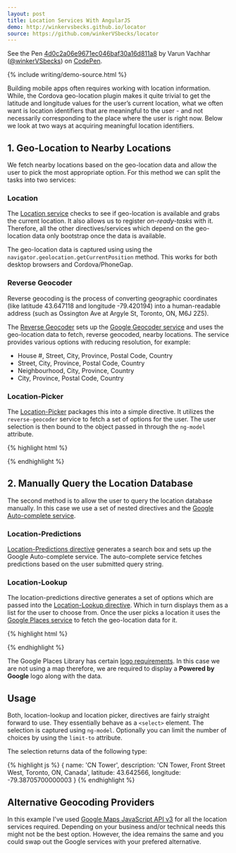 ```yaml
---
layout: post
title: Location Services With AngularJS
demo: http://winkervsbecks.github.io/locator
source: https://github.com/winkerVSbecks/locator
---
```


<p data-height="600" data-theme-id="7569" data-slug-hash="4d0c2a06e9671ec046baf30a16d811a8" data-default-tab="result" data-user="winkerVSbecks" class='codepen'>See the Pen <a href='http://codepen.io/winkerVSbecks/pen/4d0c2a06e9671ec046baf30a16d811a8/'>4d0c2a06e9671ec046baf30a16d811a8</a> by Varun Vachhar (<a href='http://codepen.io/winkerVSbecks'>@winkerVSbecks</a>) on <a href='http://codepen.io'>CodePen</a>.</p>
<script async src="//codepen.io/assets/embed/ei.js"></script>

{% include writing/demo-source.html %}

Building mobile apps often requires working with location information. While, the Cordova geo-location plugin makes it quite trivial to get the latitude and longitude values for the user’s current location, what we often want is location identifiers that are meaningful to the user - and not necessarily corresponding to the place where the user is right now. Below we look at two ways at acquiring meaningful location identifiers.

<!--more-->

## 1. Geo-Location to Nearby Locations
We fetch nearby locations based on the geo-location data and allow the user to pick the most appropriate option. For this method we can split the tasks into two services:

### Location
The  [Location service](https://github.com/winkerVSbecks/locator/blob/master/src/location-picker/services/location.js) checks to see if geo-location is available and grabs the current location. It also allows us to register *on-ready-tasks* with it. Therefore, all the other directives/services which depend on the geo-location data only bootstrap once the data is available.

The geo-location data is captured using using the `navigator.geolocation.getCurrentPosition` method. This works for both desktop browsers and Cordova/PhoneGap.

### Reverse Geocoder
Reverse geocoding is the process of converting geographic coordinates (like latitude 43.647118 and longitude -79.420194) into a human-readable address (such as Ossington Ave at Argyle St, Toronto, ON, M6J 2Z5).

The  [Reverse Geocoder](https://github.com/winkerVSbecks/locator/blob/master/src/location-picker/services/reverse-geocoder.js) sets up the  [Google Geocoder service](https://developers.google.com/maps/documentation/javascript/reference#Geocoder) and uses the geo-location data to fetch, reverse geocoded, nearby locations. The service provides various options with reducing resolution, for example:

- House #, Street, City, Province, Postal Code, Country
- Street, City, Province, Postal Code, Country
- Neighbourhood, City, Province, Country
- City, Province, Postal Code, Country

### Location-Picker
The  [Location-Picker](https://github.com/winkerVSbecks/locator/blob/master/src/location-picker/directives/location-picker.js) packages this into a simple directive. It utilizes the `reverse-geocoder` service to fetch a set of options for the user. The user selection is then bound to the object passed in through the `ng-model` attribute.

{% highlight html %}
<!-- Requires access to the user's geo-location data -->
<location-picker
    ng-model="pickedLocation"
    limit-to="5"></location-picker>
{% endhighlight %}


## 2. Manually Query the Location Database
The second method is to allow the user to query the location database manually. In this case we use a set of nested directives and the  [Google Auto-complete service](https://developers.google.com/maps/documentation/javascript/examples/places-autocomplete).

### Location-Predictions
[Location-Predictions directive](https://github.com/winkerVSbecks/locator/blob/master/src/location-lookup/directives/location-predictions-directive.js) generates a search box and sets up the Google Auto-complete service. The auto-complete service fetches predictions based on the user submitted query string.

### Location-Lookup
The location-predictions directive generates a set of options which are passed into the  [Location-Lookup directive](https://github.com/winkerVSbecks/locator/blob/master/src/location-lookup/directives/location-lookup-directive.js). Which in turn displays them as a list for the user to choose from. Once the user picks a location it uses the  [Google Places service](https://developers.google.com/maps/documentation/javascript/places) to fetch the geo-location data for it.

{% highlight html %}
<!-- Requires user to enter a query -->
<location-lookup
    ng-model="lookedUpLocation"
    limit-to="4"></location-lookup>
{% endhighlight %}

The Google Places Library has certain  [logo requirements](https://developers.google.com/maps/documentation/javascript/places#LogoRequirements). In this case we are not using a map therefore, we are required to display a **Powered by Google** logo along with the data.

## Usage
Both, location-lookup and location picker, directives are fairly straight forward to use. They essentially behave as a `<select>` element. The selection is captured using `ng-model`. Optionally you can limit the number of choices by using the `limit-to` attribute.

The selection returns data of the following type:

{% highlight js %}
{
    name: 'CN Tower',
    description: 'CN Tower, Front Street West, Toronto, ON, Canada',
    latitude: 43.642566,
    longitude: -79.38705700000003
}
{% endhighlight %}

## Alternative Geocoding Providers
In this example I've used  [Google Maps JavaScript API v3](https://developers.google.com/maps/documentation/javascript) for all the location services required. Depending on your business and/or technical needs this might not be the best option. However, the idea remains the same and you could swap out the Google services with your prefered alternative.
